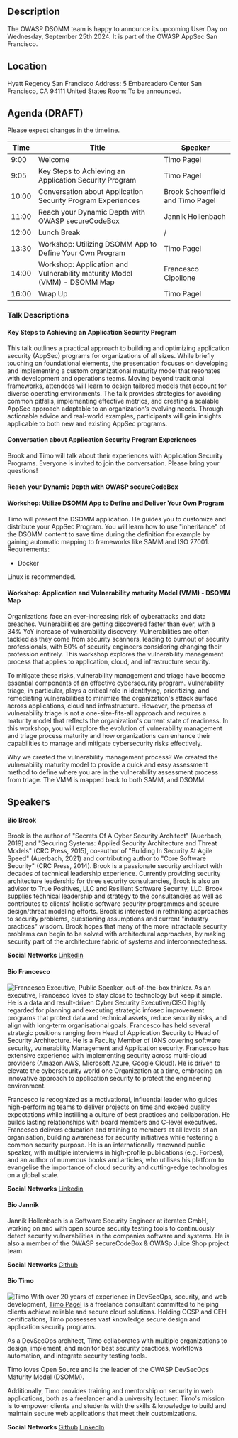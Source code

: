 ## Description

The OWASP DSOMM team is happy to announce its upcoming User Day on Wednesday, September 25th 2024. It is part of the OWASP AppSec San Francisco.

## Location
Hyatt Regency San Francisco
Address: 5 Embarcadero Center San Francisco, CA 94111 United States 
Room: To be announced.

## Agenda (DRAFT)
Please expect changes in the timeline.

| Time  | Title                                                                    | Speaker                                                                          |
|-------|--------------------------------------------------------------------------|----------------------------------------------------------------------------------|
| 9:00  | Welcome                                                                  | Timo Pagel                                                                       |
| 9:05  | Key Steps to Achieving an Application Security Program                   | Timo Pagel                                                                       |
| 10:00 | Conversation about Application Security Program Experiences              | Brook Schoenfield and Timo Pagel |
| 11:00 | Reach your Dynamic Depth with OWASP secureCodeBox                        | Jannik Hollenbach                                      |
| 12:00 | Lunch Break                                                              | /                                                                                |
| 13:30 | Workshop: Utilizing DSOMM App to Define Your Own Program                 | Timo Pagel                     |
| 14:00 | Workshop: Application and Vulnerability maturity Model (VMM) - DSOMM Map | Francesco Cipollone                                          |
| 16:00 | Wrap Up                                                                  | Timo Pagel                    |

### Talk Descriptions
#### Key Steps to Achieving an Application Security Program
This talk outlines a practical approach to building and optimizing application security (AppSec) programs for organizations of all sizes. 
While briefly touching on foundational elements, the presentation focuses on developing and implementing a custom organizational maturity model that resonates with development and operations teams. Moving beyond traditional frameworks, attendees will learn to design tailored models that account for diverse operating environments. The talk provides strategies for avoiding common pitfalls, implementing effective metrics, and creating a scalable AppSec approach adaptable to an organization’s evolving needs. Through actionable advice and real-world examples, participants will gain insights applicable to both new and existing AppSec programs.

#### Conversation about Application Security Program Experiences
Brook and Timo will talk about their experiences with Application Security Programs.
Everyone is invited to join the conversation. Please bring your questions!

#### Reach your Dynamic Depth with OWASP secureCodeBox

#### Workshop: Utilize DSOMM App to Define and Deliver Your Own Program
Timo will present the DSOMM application. He guides you to customize and distribute your AppSec Program. You will learn how to use "inheritance" of the DSOMM content to save time during the definition for example by gaining automatic mapping to frameworks like SAMM and ISO 27001.
Requirements:
- Docker

Linux is recommended.

#### Workshop: Application and Vulnerability maturity Model (VMM) - DSOMM Map
Organizations face an ever-increasing risk of cyberattacks and data breaches. Vulnerabilities are getting discovered faster than ever, with a 34% YoY increase of vulnerability discovery. Vulnerabilities are often tackled as they come from security scanners, leading to burnout of security professionals, with 50% of security engineers considering changing their profession entirely. This workshop explores the vulnerability management process that applies to application, cloud, and infrastructure security.

To mitigate these risks, vulnerability management and triage have become essential components of an effective cybersecurity program. Vulnerability triage, in particular, plays a critical role in identifying, prioritizing, and remediating vulnerabilities to minimize the organization's attack surface across applications, cloud and infrastructure. However, the process of vulnerability triage is not a one-size-fits-all approach and requires a maturity model that reflects the organization's current state of readiness. In this workshop, you will explore the evolution of vulnerability management and triage process maturity and how organizations can enhance their capabilities to manage and mitigate cybersecurity risks effectively.

Why we created the vulnerability management process?
We created the vulnerability maturity model to provide a quick and easy assessment method to define where you are in the vulnerability assessment process from triage.
The VMM is mapped back to both SAMM, and DSOMM.

## Speakers

#### Bio Brook
Brook is the author of "Secrets Of A Cyber Security Architect" (Auerbach, 2019) and "Securing Systems: Applied Security Architecture and Threat Models" (CRC Press, 2015), co-author of "Building In Security At Agile Speed" (Auerbach, 2021) and contributing author to "Core Software Security" (CRC Press, 2014). Brook is a passionate security architect with decades of technical leadership experience. Currently providing security architecture leadership for three security consultancies, Brook is also an advisor to True Positives, LLC and Resilient Software Security, LLC. Brook supplies technical leadership and strategy to the consultancies as well as contributes to clients' holistic software security programmes and secure design/threat modeling efforts.
Brook is interested in rethinking approaches to security problems, questioning assumptions and current "industry practices" wisdom. Brook hopes that many of the more intractable security problems can begin to be solved with architectural approaches, by making security part of the architecture fabric of systems and interconnectedness.

**Social Networks**
[LinkedIn](https://www.linkedin.com/in/brookschoenfield/)

#### Bio Francesco
![Francesco](/assets/images/userday/Francesco.jpeg)
Executive, Public Speaker, out-of-the-box thinker. As an executive, Francesco loves to stay close to technology but keep it simple. He is a data and result-driven Cyber Security Executive/CISO highly regarded for planning and executing strategic infosec improvement programs that protect data and technical assets, reduce security risks, and align with long-term organisational goals. Francesco has held several strategic positions ranging from Head of Application Security to Head of Security Architecture. He is a Faculty Member of IANS covering software security, vulnerability Management and Application security. Francesco has extensive experience with implementing security across multi-cloud providers (Amazon AWS, Microsoft Azure, Google Cloud). He is driven to elevate the cybersecurity world one Organization at a time, embracing an innovative approach to application security to protect the engineering environment.

Francesco is recognized as a motivational, influential leader who guides high-performing teams to deliver projects on time and exceed quality expectations while instilling a culture of best practices and collaboration. He builds lasting relationships with board members and C-level executives. Francesco delivers education and training to members at all levels of an organisation, building awareness for security initiatives while fostering a common security purpose. He is an internationally renowned public speaker, with multiple interviews in high-profile publications (e.g. Forbes), and an author of numerous books and articles, who utilises his platform to evangelise the importance of cloud security and cutting-edge technologies on a global scale.

**Social Networks**
[Linkedin](https://www.linkedin.com/in/fracipo/)

#### Bio Jannik
Jannik Hollenbach is a Software Security Engineer at iteratec GmbH, working on and with open source security testing tools to continuously detect security vulnerabilities in the companies software and systems. He is also a member of the OWASP secureCodeBox & OWASp Juice Shop project team.

**Social Networks**
[Github](https://github.com/J12934)

#### Bio Timo
![Timo](/assets/images/userday/Timo.png)
With over 20 years of experience in DevSecOps, security, and web development, [Timo Pagel](https://www.linkedin.com/in/timo-pagel-80900b81/) is a freelance consultant committed to helping clients achieve reliable and secure cloud solutions. Holding CCSP and CEH certifications, Timo possesses vast knowledge secure design and application security programs.

As a DevSecOps architect, Timo collaborates with multiple organizations to design, implement, and monitor best security practices, workflows automation, and integrate security testing tools.

Timo loves Open Source and is the leader of the OWASP DevSecOps Maturity Model (DSOMM).

Additionally, Timo provides training and mentorship on security in web applications, both as a freelancer and a university lecturer. Timo's mission is to empower clients and students with the skills & knowledge to build and maintain secure web applications that meet their customizations.

**Social Networks**
[Github](https://github.com/wurstbrot)
[LinkedIn](https://www.linkedin.com/in/timo-pagel-80900b81/)